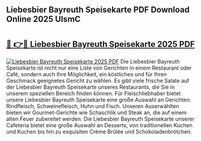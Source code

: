 ## Liebesbier Bayreuth Speisekarte PDF Download Online 2025 UlsmC

# <h2><a href="http://gce5kh.nevu.top/?p=Liebesbier+Bayreuth+Speisekarte">🔗 👉🔴 Liebesbier Bayreuth Speisekarte 2025 PDF</a></h2>

[![Liebesbier Bayreuth Speisekarte 2025 PDF](https://i.imgur.com/dBaPXMq.png)](http://gce5kh.nevu.top/?p=Liebesbier+Bayreuth+Speisekarte)
Die Liebesbier Bayreuth Speisekarte ist nicht nur eine Liste von Gerichten in einem Restaurant oder Café, sondern auch Ihre Möglichkeit, ein köstliches und für Ihren Geschmack geeignetes Gericht zu wählen. Es gibt viele frische Salate auf der Liebesbier Bayreuth Speisekarte unseres Restaurants, die Sie in unserem speziellen Bereich finden können. Für Fleischliebhaber bietet unsere Liebesbier Bayreuth Speisekarte eine große Auswahl an Gerichten: Rindfleisch, Schweinefleisch, Huhn und Fisch. Unseren Auserwählten bieten wir Gourmet-Gerichte wie Schaschlik und Steak an, die auf einem alten Feuer zubereitet werden. Die Liebesbier Bayreuth Speisekarte unserer Cafeteria bietet eine große Auswahl an Desserts, von traditionellen Kuchen und Kuchen bis hin zu exquisiten Crème Brûlée und Schokoladenbrötchen.
